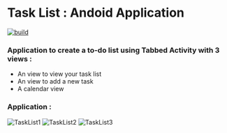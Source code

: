 # Task List : Andoid Application
[![build](https://user-images.githubusercontent.com/45497492/81677081-e47e5300-9450-11ea-8145-0d6106494039.png)](https://github.com/sckraa)
### Application to create a to-do list using Tabbed Activity with 3 views :
* An view to view your task list
* An view to add a new task
* A calendar view

### Application :
![TaskList1](https://user-images.githubusercontent.com/45497492/81680852-10e79e80-9454-11ea-847d-5ffb1ce303d7.PNG)
![TaskList2](https://user-images.githubusercontent.com/45497492/81680885-21981480-9454-11ea-8061-a53d6a364c36.PNG)
![TaskList3](https://user-images.githubusercontent.com/45497492/81680901-28bf2280-9454-11ea-9cb4-89fc5ce7cce1.PNG)

